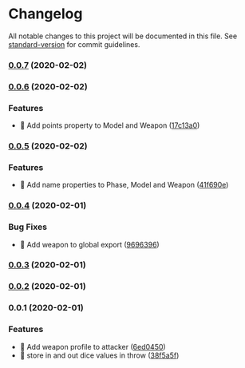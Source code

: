 # Changelog

All notable changes to this project will be documented in this file. See [standard-version](https://github.com/conventional-changelog/standard-version) for commit guidelines.

### [0.0.7](https://github.com/cemderin/battle-calculator/compare/v0.0.6...v0.0.7) (2020-02-02)

### [0.0.6](https://github.com/cemderin/battle-calculator/compare/v0.0.5...v0.0.6) (2020-02-02)


### Features

* 🎸 Add points property to Model and Weapon ([17c13a0](https://github.com/cemderin/battle-calculator/commit/17c13a0ffa691e54896d389feb40ff31091f2bf7))

### [0.0.5](https://github.com/cemderin/battle-calculator/compare/v0.0.4...v0.0.5) (2020-02-02)


### Features

* 🎸 Add name properties to Phase, Model and Weapon ([41f690e](https://github.com/cemderin/battle-calculator/commit/41f690e9e04f8ca71d976c9fc9d58e806986539e))

### [0.0.4](https://github.com/cemderin/battle-calculator/compare/v0.0.1...v0.0.4) (2020-02-01)


### Bug Fixes

* 🐛 Add weapon to global export ([9696396](https://github.com/cemderin/battle-calculator/commit/9696396163bd67fbc639645232b4cd7c6cf0f756))

### [0.0.3](https://github.com/cemderin/battle-calculator/compare/v0.0.2...v0.0.3) (2020-02-01)

### [0.0.2](https://github.com/cemderin/battle-calculator/compare/v0.0.1...v0.0.2) (2020-02-01)

### 0.0.1 (2020-02-01)


### Features

* 🎸 Add weapon profile to attacker ([6ed0450](https://github.com/cemderin/battle-calculator/commit/6ed0450f309d481cfb71bd773b56205fe6b09743))
* 🎸 store in and out dice values in throw ([38f5a5f](https://github.com/cemderin/battle-calculator/commit/38f5a5f9fd45eb82c67e6b342a32b56aaeefe27b))
